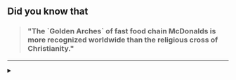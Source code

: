 ## Did you know that

<h3>
  <blockquote>
<!--START_SECTION:debris-->                                                                                                              
"The `Golden Arches` of fast food chain McDonalds is more recognized worldwide than the religious cross of Christianity."
<!--END_SECTION:debris-->
  </blockquote>
</h3>

-----

<details>
  <summary></summary>

<img src="https://github-readme-stats.vercel.app/api?show_icons=true&hide=issues&username=ekickx"> <img src="https://github-readme-stats.vercel.app/api/top-langs/?layout=compact&username=ekickx">

</details>
